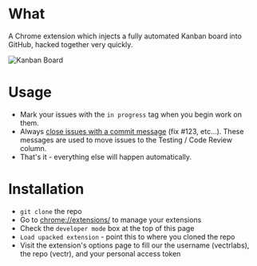 # What

A Chrome extension which injects a fully automated Kanban board into GitHub, hacked together very quickly. 

![Kanban Board](https://cldup.com/3ttja2zfJZ-2000x2000.png)

# Usage

* Mark your issues with the `in progress` tag when you begin work on them.
* Always [close issues with a commit message](https://help.github.com/articles/closing-issues-via-commit-messages/) (fix #123, etc...). These messages are used to move issues to the Testing / Code Review column. 
* That's it - everything else will happen automatically.

# Installation

* `git clone` the repo
* Go to [chrome://extensions/](chrome://extensions/) to manage your extensions
* Check the `developer mode` box at the top of this page
* `Load upacked extension` - point this to where you cloned the repo
* Visit the extension's options page to fill our the username (vectrlabs), the repo (vectr), and your personal access token
